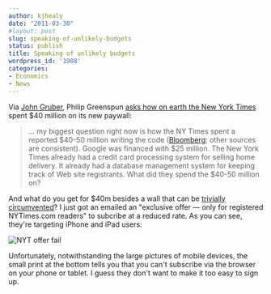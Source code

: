 ```yaml
---
author: kjhealy
date: "2011-03-30"
#layout: post
slug: speaking-of-unlikely-budgets
status: publish
title: Speaking of unlikely budgets
wordpress_id: '1908'
categories:
- Economics
- News
---
```


Via [John Gruber](http://blogs.law.harvard.edu/philg/2011/03/28/how-did-the-new-york-times-manage-to-spend-40-million-on-its-pay-wall/), Philip Greenspun [asks how on earth the New York Times](http://blogs.law.harvard.edu/philg/2011/03/28/how-did-the-new-york-times-manage-to-spend-40-million-on-its-pay-wall/) spent $40 million on its new paywall:

> ... my biggest question right now is how the NY Times spent a reported $40-50 million writing the code ([Bloomberg](http://www.bloomberg.com/news/2011-01-28/new-york-times-fixes-paywall-glitches-to-balance-free-vs-paid-on-the-web.html); other sources are consistent). Google was financed with $25 million. The New York Times already had a credit card processing system for selling home delivery. It already had a database management system for keeping track of Web site registrants. What did they spend the $40-50 million on?

And what do you get for $40m besides a wall that can be [trivially](http://wesbos.com/remove-new-york-times-paywall-css/) [circumvented](http://euri.ca/2011/03/21/get-around-new-york-times-20-article-limit/)? I just got an emailed an "exclusive offer — only for registered NYTimes.com readers" to subcribe at a reduced rate. As you can see, they're targeting iPhone and iPad users:

![NYT offer fail](https://kieranhealy.org/files/misc/nytofferfail.jpg "NYT offer")

Unfortunately, notwithstanding the large pictures of mobile devices, the small print at the bottom tells you that you can't subscribe via the browser on your phone or tablet. I guess they don't want to make it too easy to sign up.
